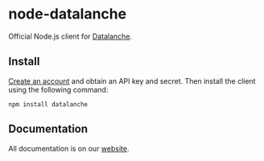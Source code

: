 node-datalanche
===============

Official Node.js client for [Datalanche](https://www.datalanche.com).

## Install

[Create an account](https://www.datalanche.com/account/signup) and obtain an API key and secret. Then install the client using the
 following command:

    npm install datalanche
 
## Documentation

All documentation is on our [website](https://www.datalanche.com/docs).
